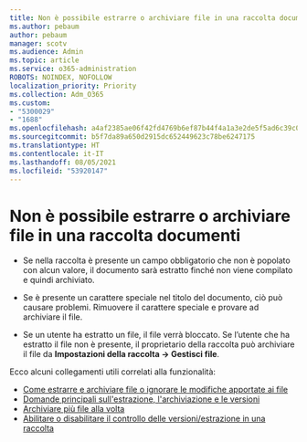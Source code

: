 ```yaml
---
title: Non è possibile estrarre o archiviare file in una raccolta documenti
ms.author: pebaum
author: pebaum
manager: scotv
ms.audience: Admin
ms.topic: article
ms.service: o365-administration
ROBOTS: NOINDEX, NOFOLLOW
localization_priority: Priority
ms.collection: Adm_O365
ms.custom:
- "5300029"
- "1688"
ms.openlocfilehash: a4af2385ae06f42fd4769b6ef87b44f4a1a3e2de5f5ad6c39c0c06d72a8cdc07
ms.sourcegitcommit: b5f7da89a650d2915dc652449623c78be6247175
ms.translationtype: HT
ms.contentlocale: it-IT
ms.lasthandoff: 08/05/2021
ms.locfileid: "53920147"
---
```

# <a name="unable-to-check-out-or-check-in-files-in-a-library"></a>Non è possibile estrarre o archiviare file in una raccolta documenti

- Se nella raccolta è presente un campo obbligatorio che non è popolato con alcun valore, il documento sarà estratto finché non viene compilato e quindi archiviato.

- Se è presente un carattere speciale nel titolo del documento, ciò può causare problemi. Rimuovere il carattere speciale e provare ad archiviare il file.

- Se un utente ha estratto un file, il file verrà bloccato.  Se l’utente che ha estratto il file non è presente, il proprietario della raccolta può archiviare il file da **Impostazioni della raccolta -> Gestisci file**.

Ecco alcuni collegamenti utili correlati alla funzionalità:

- [Come estrarre e archiviare file o ignorare le modifiche apportate ai file](https://support.office.com/article/check-out-check-in-or-discard-changes-to-files-in-a-library-7e2c12a9-a874-4393-9511-1378a700f6de)
- [Domande principali sull'estrazione, l'archiviazione e le versioni](https://support.office.com/article/Top-questions-about-check-out-check-in-and-versions-7E941339-E972-4C7A-A79A-80A1FCF84076)
- [Archiviare più file alla volta](https://support.office.com/article/check-out-check-in-or-discard-changes-to-files-in-a-library-7e2c12a9-a874-4393-9511-1378a700f6de)
- [Abilitare o disabilitare il controllo delle versioni/estrazione in una raccolta](https://support.office.com/article/enable-and-configure-versioning-for-a-list-or-library-1555d642-23ee-446a-990a-bcab618c7a37)
